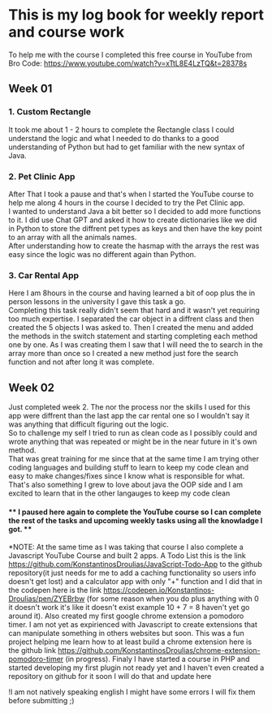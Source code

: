 # This is my log book for weekly report and course work
To help me with the course I completed this free course in YouTube from Bro Code:
https://www.youtube.com/watch?v=xTtL8E4LzTQ&t=28378s
## Week 01
### 1. Custom Rectangle
It took me about 1 - 2 hours to complete the Rectangle class I could understand the logic and what I needed to do thanks to a good understanding of Python but had to get familiar with the new syntax of Java.
### 2. Pet Clinic App
After That I took a pause and that's when I started the YouTube course to help me along 4 hours in the course I decided to try the Pet Clinic app.
<br> I wanted to understand Java a bit better so I decided to add more functions to it. I did use Chat GPT and asked it how to create dictionaries like we did in Python to store the diffrent pet types as keys and then have the key point to an array with all the animals names.
<br>After understanding how to create the hasmap with the arrays the rest was easy since the logic was no different again than Python. 
### 3. Car Rental App
Here I am 8hours in the course and having learned a bit of oop plus the in person lessons in the university I gave this task a go.<br>
Completing this task really didn't seem that hard and it wasn't yet requiring too much expertise. I separated the car object in a diffrent class and then created the 5 objects I was asked to.
Then I created the menu and added the methods in the switch statement and starting completing each method one by one. As I was creating them I saw that I will need the to search in the array more than once so I created a new method just fore the search function and not after long it was complete.

## Week 02

Just completed week 2. The nor the process nor the skills I used for this app were diffrent than the last app the car rental one so I wouldn't say it was anything that difficult figuring out the logic.<br>
So to challenge my self I tried to run as clean code as I possibly could and wrote anything that was repeated or might be in the near future in it's own method.<br>
That was great training for me since that at the same time I am trying other coding languages and building stuff to learn to keep my code clean and easy to make changes/fixes since I know what is responsible for what.<br>
That's also something I grew to love about java the OOP side and I am excited to learn that in the other langauges to keep my code clean

#### ** I paused here again to complete the YouTube course so I can complete the rest of the tasks and upcoming weekly tasks using all the knowladge I got. **

*NOTE: At the same time as I was taking that course I also complete a Javascript YouTube Course and built 2 apps. A Todo List this is the link <a>https://github.com/KonstantinosDroulias/JavaScript-Todo-App</a> to the github repository(it just needs for me to add a caching functionality so users info doesn't get lost) and a calculator app with only "+" function and I did that in the codepen here is the link <a>https://codepen.io/Konstantinos-Droulias/pen/ZYEBrbw</a> (for some reason when you do plus anything with 0 it doesn't work it's like it doesn't exist example 10 + 7 = 8 haven't yet go around it). 
Also created my first google chrome extension a pomodoro timer. I am not yet as expirienced with Javascript to create extensions that can manipulate something in others websites but soon. This was a fun project helping me learn how to at least build a chrome extension here is the github link <a>https://github.com/KonstantinosDroulias/chrome-extension-pomodoro-timer</a> (in progress). 
Finaly I have started a course in PHP and started developing my first plugin not ready yet and I haven't even created a repository on github for it soon I will do that and update here

!I am not natively speaking english I might have some errors I will fix them before submitting ;)